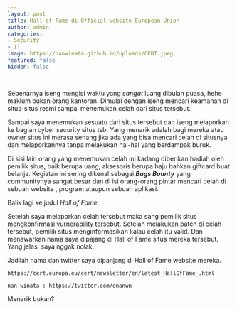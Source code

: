 ```yaml
---
layout: post
title: Hall of Fame di Official website European Union
author: admin
categories:
- Security
- IT
image: https://nanwinata.github.io/uploads/CERT.jpeg
featured: false
hidden: false

---
```

Sebenarnya iseng mengisi waktu yang _sangat_ luang dibulan puasa, hehe maklum bukan orang kantoran. Dimulai dengan iseng mencari keamanan di situs-situs resmi sampai menemukan celah dari situs tersebut.

Sampai saya menemukan sesuatu dari situs tersebut dan iseng melaporkan ke bagian cyber security situs tsb. Yang menarik adalah bagi mereka atau owner situs ini merasa senang jika ada yang bisa mencari celah di situsnya dan melaporkannya tanpa melakukan hal-hal yang berdampak buruk.

Di sisi lain orang yang menemukan celah ini kadang diberikan hadiah oleh pemilik situs, baik berupa uang, aksesoris berupa baju bahkan giftcard buat belanja. Kegiatan ini sering dikenal sebagai **_Bugs Bounty_** yang communitynya sangat besar dan di isi orang-orang pintar mencari celah di sebuah website , program ataupun sebuah aplikasi.

Balik lagi ke judul _Hall of Fame._

Setelah saya melaporkan celah tersebut maka sang pemilik situs mengkonfirmasi vurnerability tersebut. Setelah melakukan patch di celah tersebut, pemilik situs menginformasikan kalau celah itu valid. Dan menawarkan nama saya dipajang di Hall of Fame situs mereka tersebut. Yang jelas, saya nggak nolak.

Jadilah nama dan twitter saya dipanjang di Hall of Fame website mereka.

    https://cert.europa.eu/cert/newsletter/en/latest_HallOfFame_.html
    
    nan winata : https://twitter.com/enanwn

Menarik bukan?
